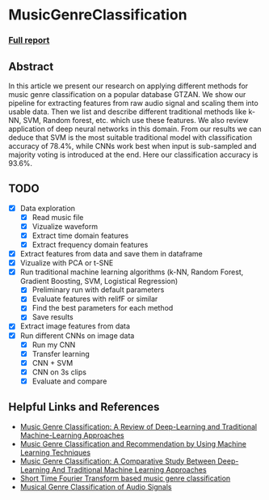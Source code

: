 # MusicGenreClassification
### [Full report](./MusicGenreClassification.pdf)
## Abstract
In this article we present our research on applying different methods for music genre classification on a popular database GTZAN. We show our pipeline for extracting features from raw audio signal and scaling them into usable data. Then we list and describe different traditional methods like k-NN, SVM, Random forest, etc. which use these features. We also review application of deep neural networks in this domain. From our results we can deduce that SVM is the most suitable traditional model with classification accuracy of 78.4%, while CNNs work best when input is sub-sampled and majority voting is introduced at the end. Here our classification accuracy is 93.6%.

## TODO
- [x] Data exploration
  - [x] Read music file
  - [x] Vizualize waveform
  - [x] Extract time domain features
  - [x] Extract frequency domain features
- [x] Extract features from data and save them in dataframe
- [x] Vizualize with PCA or t-SNE
- [x] Run traditional machine learning algorithms (k-NN, Random Forest, Gradient Boosting, SVM, Logistical Regression)
  - [x] Preliminary run with default parameters
  - [x] Evaluate features with relifF or similar 
  - [x] Find the best parameters for each method
  - [x] Save results
- [x] Extract image features from data
- [x] Run different CNNs on image data
  - [x] Run my CNN
  - [x] Transfer learning
  - [x] CNN + SVM
  - [x] CNN on 3s clips
  - [x] Evaluate and compare 

## Helpful Links and References

- [Music Genre Classification: A Review of Deep-Learning and Traditional Machine-Learning Approaches](https://ieeexplore.ieee.org/document/9422487)
- [Music Genre Classification and Recommendation by Using Machine Learning Techniques](https://ieeexplore.ieee.org/document/8554016)
- [Music Genre Classification: A Comparative Study Between Deep-Learning And Traditional Machine Learning Approaches](https://www.riteshajoodha.co.za/sitepad-data/uploads/2021/02/2020-Dhiven.pdf)
- [Short Time Fourier Transform based music genre classification](https://www.researchgate.net/publication/325917674_Short_Time_Fourier_Transform_based_music_genre_classification)
- [Musical Genre Classification of Audio Signals](https://www.cs.cmu.edu/~gtzan/work/pubs/tsap02gtzan.pdf)
